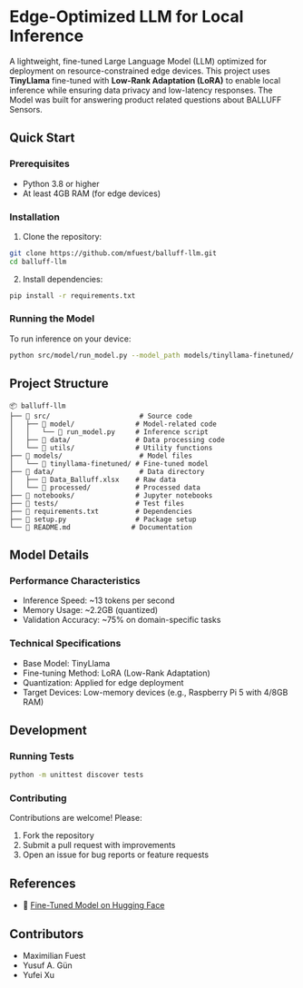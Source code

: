 # Edge-Optimized LLM for Local Inference

A lightweight, fine-tuned Large Language Model (LLM) optimized for deployment on resource-constrained edge devices. This project uses **TinyLlama** fine-tuned with **Low-Rank Adaptation (LoRA)** to enable local inference while ensuring data privacy and low-latency responses. The Model was built for answering product related questions about BALLUFF Sensors.

## Quick Start

### Prerequisites
- Python 3.8 or higher
- At least 4GB RAM (for edge devices)

### Installation
1. Clone the repository:
```bash
git clone https://github.com/mfuest/balluff-llm.git
cd balluff-llm
```

2. Install dependencies:
```bash
pip install -r requirements.txt
```

### Running the Model
To run inference on your device:
```bash
python src/model/run_model.py --model_path models/tinyllama-finetuned/
```

## Project Structure
```
📦 balluff-llm
├── 📂 src/                      # Source code
│   ├── 📂 model/               # Model-related code
│   │   └── 📜 run_model.py     # Inference script
│   ├── 📂 data/                # Data processing code
│   └── 📂 utils/               # Utility functions
├── 📂 models/                   # Model files
│   └── 📂 tinyllama-finetuned/ # Fine-tuned model
├── 📂 data/                     # Data directory
│   ├── 📜 Data_Balluff.xlsx    # Raw data
│   └── 📂 processed/           # Processed data
├── 📂 notebooks/               # Jupyter notebooks
├── 📂 tests/                   # Test files
├── 📜 requirements.txt         # Dependencies
├── 📜 setup.py                 # Package setup
└── 📜 README.md               # Documentation
```

## Model Details

### Performance Characteristics
- Inference Speed: ~13 tokens per second
- Memory Usage: ~2.2GB (quantized)
- Validation Accuracy: ~75% on domain-specific tasks

### Technical Specifications
- Base Model: TinyLlama
- Fine-tuning Method: LoRA (Low-Rank Adaptation)
- Quantization: Applied for edge deployment
- Target Devices: Low-memory devices (e.g., Raspberry Pi 5 with 4/8GB RAM)

## Development

### Running Tests
```bash
python -m unittest discover tests
```

### Contributing
Contributions are welcome! Please:
1. Fork the repository
2. Submit a pull request with improvements
3. Open an issue for bug reports or feature requests

## References
- 🔗 [Fine-Tuned Model on Hugging Face](https://huggingface.co/YusufGun/Final)

## Contributors
- Maximilian Fuest
- Yusuf A. Gün
- Yufei Xu

